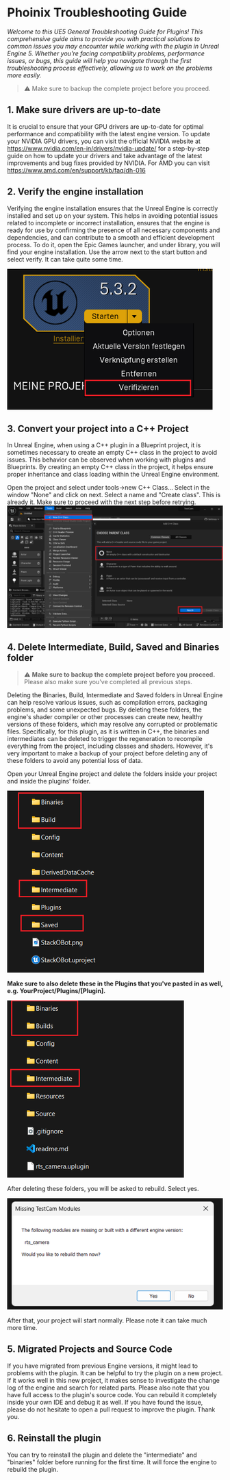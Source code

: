 # Phoinix Troubleshooting Guide
*Welcome to this UE5 General Troubleshooting Guide for Plugins! This comprehensive guide aims to provide you with practical solutions to common issues you may encounter while working with the plugin in Unreal Engine 5. Whether you're facing compatibility problems, performance issues, or bugs, this guide will help you navigate through the first troubleshooting process effectively, allowing us to work on the problems more easily.*

> :warning: Make sure to backup the complete project before you proceed.

## 1. Make sure drivers are up-to-date
It is crucial to ensure that your GPU drivers are up-to-date for optimal performance and compatibility with the latest engine version. To update your NVIDIA GPU drivers, you can visit the official NVIDIA website at https://www.nvidia.com/en-in/drivers/nvidia-update/ for a step-by-step guide on how to update your drivers and take advantage of the latest improvements and bug fixes provided by NVIDIA. For AMD you can visit https://www.amd.com/en/support/kb/faq/dh-016

## 2. Verify the engine installation
Verifying the engine installation ensures that the Unreal Engine is correctly installed and set up on your system. This helps in avoiding potential issues related to incomplete or incorrect installation, ensures that the engine is ready for use by confirming the presence of all necessary components and dependencies, and can contribute to a smooth and efficient development process.
To do it, open the Epic Games launcher, and under library, you will find your engine installation.
Use the arrow next to the start button and select verify. It can take quite some time.

![verify](verify.png)

## 3. Convert your project into a C++ Project
In Unreal Engine, when using a C++ plugin in a Blueprint project, it is sometimes necessary to create an empty C++ class in the project to avoid issues. This behavior can be observed when working with plugins and Blueprints. By creating an empty C++ class in the project, it helps ensure proper inheritance and class loading within the Unreal Engine environment. 

Open the project and select under tools->new C++ Class...
Select in the window "None" and click on next. Select a name and "Create class". 
This is already it. Make sure to proceed with the next step before retrying. 
![New C++ Class](newC++Class.png)


## 4. Delete Intermediate, Build, Saved and Binaries folder
> :warning: **Make sure to backup the complete project before you proceed.** 
> Please also make sure you've completed all previous steps.

Deleting the Binaries, Build, Intermediate and Saved folders in Unreal Engine can help resolve various issues, such as compilation errors, packaging problems, and some unexpected bugs. By deleting these folders, the engine's shader compiler or other processes can create new, healthy versions of these folders, which may resolve any corrupted or problematic files. Specifically, for this plugin, as it is written in C++, the binaries and intermediates can be deleted to trigger the regeneration to recompile everything from the project, including classes and shaders.
However, it's very important to make a backup of your project before deleting any of these folders to avoid any potential loss of data. 

Open your Unreal Engine project and delete the folders inside your project and inside the plugins' folder.

![Delete folders inside the project](deletable.png)

**Make sure to also delete these in the Plugins that you've pasted in as well, e.g. YourProject/Plugins/[Plugin].**

![Delete folders inside the plugin](deletable2.png)

After deleting these folders, you will be asked to rebuild. Select yes.

![Rebuild?](rebuild.png)

After that, your project will start normally. Please note it can take much more time.

## 5. Migrated Projects and Source Code
If you have migrated from previous Engine versions, it might lead to problems with the plugin.
It can be helpful to try the plugin on a new project. If it works well in this new project, it makes sense to investigate the change log of the engine and search for related parts. 
Please also note that you have full access to the plugin's source code. You can rebuild it completely inside your own IDE and debug it as well. If you have found the issue, please do not hesitate to open a pull request to improve the plugin. Thank you.

## 6. Reinstall the plugin
You can try to reinstall the plugin and delete the "intermediate" and "binaries" folder before running for the first time. It will force the engine to rebuild the plugin.
